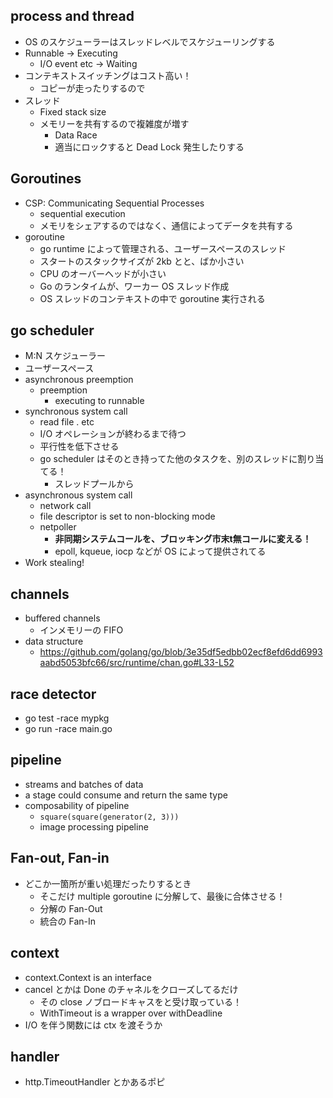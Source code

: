 ## process and thread

- OS のスケジューラーはスレッドレベルでスケジューリングする
- Runnable → Executing
  - I/O event etc → Waiting
- コンテキストスイッチングはコスト高い！
  - コピーが走ったりするので
- スレッド
  - Fixed stack size
  - メモリーを共有するので複雑度が増す
    - Data Race
    - 適当にロックすると Dead Lock 発生したりする

## Goroutines

- CSP: Communicating Sequential Processes
  - sequential execution
  - メモリをシェアするのではなく、通信によってデータを共有する
- goroutine
  - go runtime によって管理される、ユーザースペースのスレッド
  - スタートのスタックサイズが 2kb とと、ばか小さい
  - CPU のオーバーヘッドが小さい
  - Go のランタイムが、ワーカー OS スレッド作成
  - OS スレッドのコンテキストの中で goroutine 実行される

## go scheduler

- M:N スケジューラー
- ユーザースペース
- asynchronous preemption
  - preemption
    - executing to runnable
- synchronous system call
  - read file . etc
  - I/O オペレーションが終わるまで待つ
  - 平行性を低下させる
  - go scheduler はそのとき持ってた他のタスクを、別のスレッドに割り当てる！
    - スレッドプールから
- asynchronous system call
  - network call
  - file descriptor is set to non-blocking mode
  - netpoller
    - **非同期システムコールを、ブロッキング市末t無コールに変える！**
    - epoll, kqueue, iocp などが OS によって提供されてる
- Work stealing!

## channels

- buffered channels
  - インメモリーの FIFO
- data structure
  - https://github.com/golang/go/blob/3e35df5edbb02ecf8efd6dd6993aabd5053bfc66/src/runtime/chan.go#L33-L52


## race detector

- go test -race mypkg
- go run -race main.go


## pipeline

- streams and batches of data
- a stage could consume and return the same type
- composability of pipeline
  - `square(square(generator(2, 3)))`
  - image processing pipeline

## Fan-out, Fan-in

- どこか一箇所が重い処理だったりするとき
  - そこだけ multiple goroutine に分解して、最後に合体させる！
  - 分解の Fan-Out
  - 統合の Fan-In


## context

- context.Context is an interface
- cancel とかは Done のチャネルをクローズしてるだけ
  - その close ノブロードキャスをと受け取っている！
  - WithTimeout is a wrapper over withDeadline
- I/O を伴う関数には ctx を渡そうか

## handler

- http.TimeoutHandler とかあるポピ


